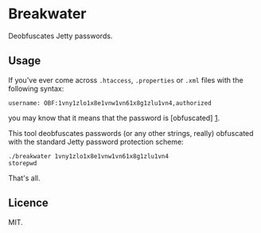 Breakwater
==========

Deobfuscates Jetty passwords.

Usage
-----

If you've ever come across `.htaccess`, `.properties` or `.xml` files 
with the following syntax:

    username: OBF:1vny1zlo1x8e1vnw1vn61x8g1zlu1vn4,authorized

you may know that it means that the password is [obfuscated] [1].

This tool deobfuscates passwords (or any other strings, really) obfuscated
with the standard Jetty password protection scheme:

    ./breakwater 1vny1zlo1x8e1vnw1vn61x8g1zlu1vn4
    storepwd

That's all.

Licence
-------

MIT.

[1]: http://www.eclipse.org/jetty/documentation/current/configuring-security-secure-passwords.html